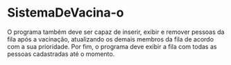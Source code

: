 # SistemaDeVacina-o
O programa também deve ser capaz de inserir, exibir e remover pessoas da fila após a vacinação, atualizando os demais membros da fila de acordo com a sua prioridade. Por fim, o programa deve exibir a fila com todas as pessoas cadastradas até o momento.
